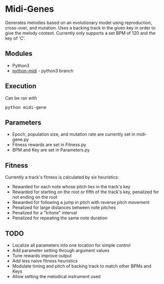 # Midi-Genes
Generates melodies based on an evolutionary model using reproduction, cross-over, and mutation.
Uses a backing track in the given key in order to give the melody context.
Currently only supports a set BPM of 120 and the key of 'C'.

## Modules
* Python3
* [python-midi](https://github.com/vishnubob/python-midi) - python3 branch

## Execution
Can be ran with <pre>python midi-gene</pre>

## Parameters
* Epoch, population size, and mutation rate are currently set in midi-gene.py
* Fitness rewards are set in Fitness.py
* BPM and Key are set in Parameters.py

## Fitness
Currently a track's fitness is calculated by six heuristics:
* Rewarded for each note whose pitch lies in the track's key
* Rewarded for starting on the root or fifth of the track's key, penalized for not ending on the root
* Rewarded for following a jump in pitch with reverse pitch movement
* Penalized for large distances between note pitches
* Penalized for a "tritone" interval
* Penalized for repeating the same note duration

## TODO
* Localize all parameters into one location for simple control
* Add parameter setting through argument values
* Tune rewards improve output
* Add less naive fitness heuristics
* Modulate timing and pitch of backing track to match other BPMs and Keys
* Allow setting the melodical instrument used
